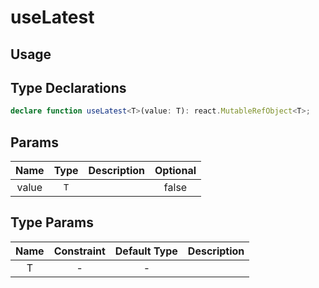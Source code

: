 # useLatest

## Usage

## Type Declarations

```ts
declare function useLatest<T>(value: T): react.MutableRefObject<T>;
```

## Params

| Name  | Type | Description | Optional |
| :---: | :--: | :---------: | :------: |
| value | `T`  |             |  false   |

## Type Params

| Name | Constraint | Default Type | Description |
| :--: | :--------: | :----------: | :---------: |
|  T   |     -      |      -       |             |
